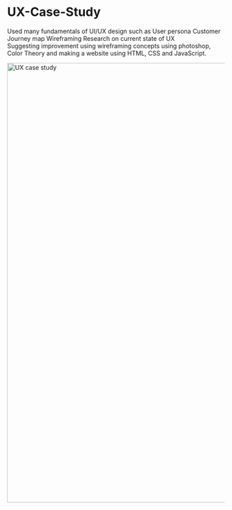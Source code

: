 # UX-Case-Study
Used many fundamentals of UI/UX design such as 
User persona 
Customer Journey map 
Wireframing
Research on current state of UX  
Suggesting improvement using wireframing concepts using photoshop, Color Theory and making a website using HTML, CSS and JavaScript.





<img width="1018" alt="UX case study" src="https://user-images.githubusercontent.com/66869728/229894532-fa348090-c0b8-4dbb-a9e0-ded62669c49a.png">

